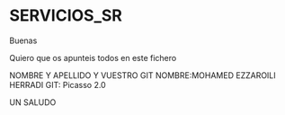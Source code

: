 # SERVICIOS_SR

Buenas 

Quiero que os apunteis todos en este fichero 

NOMBRE Y APELLIDO Y VUESTRO GIT
NOMBRE:MOHAMED EZZAROILI HERRADI 
GIT: Picasso 2.0

UN SALUDO 




